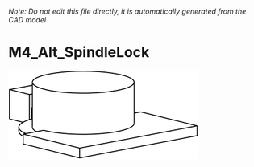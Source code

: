 ###### Note: Do not edit this file directly, it is automatically generated from the CAD model

# M4_Alt_SpindleLock

![](/project.svg)



 

